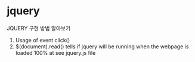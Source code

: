 # jquery
JQUERY 구현 방법 알아보기

1. Usage of event click()
2. $(document).read() tells if jquery will be running when the webpage is loaded 100% at see jquery.js file